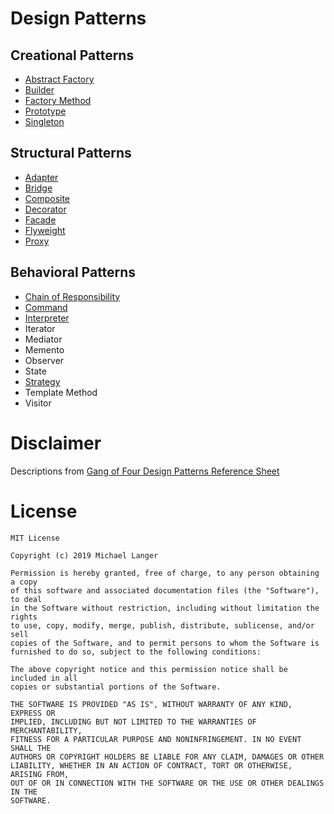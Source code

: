 # Design Patterns

## Creational Patterns
* [Abstract Factory](src/AbstractFactory.kt)
* [Builder](src/Builder.kt)
* [Factory Method](src/FactoryMethod.kt)
* [Prototype](src/Prototype.kt)
* [Singleton](src/Singleton.kt)

## Structural Patterns
* [Adapter](src/Adapter.kt)
* [Bridge](src/Bridge.kt)
* [Composite](src/Composite.kt)
* [Decorator](src/Decorator.kt)
* [Facade](src/Facade.kt)
* [Flyweight](src/Flyweight.kt)
* [Proxy](src/Proxy.kt)

## Behavioral Patterns
* [Chain of Responsibility](src/ChainOfResponsibility.kt)
* [Command](src/Command.kt)
* [Interpreter](src/Interpreter.kt)
* Iterator
* Mediator
* Memento
* Observer
* State
* [Strategy](src/Strategy.kt)
* Template Method
* Visitor

# Disclaimer
Descriptions from [Gang of Four Design Patterns Reference Sheet](http://www.blackwasp.co.uk/GangOfFour.aspx)

# License
```
MIT License

Copyright (c) 2019 Michael Langer

Permission is hereby granted, free of charge, to any person obtaining a copy
of this software and associated documentation files (the "Software"), to deal
in the Software without restriction, including without limitation the rights
to use, copy, modify, merge, publish, distribute, sublicense, and/or sell
copies of the Software, and to permit persons to whom the Software is
furnished to do so, subject to the following conditions:

The above copyright notice and this permission notice shall be included in all
copies or substantial portions of the Software.

THE SOFTWARE IS PROVIDED "AS IS", WITHOUT WARRANTY OF ANY KIND, EXPRESS OR
IMPLIED, INCLUDING BUT NOT LIMITED TO THE WARRANTIES OF MERCHANTABILITY,
FITNESS FOR A PARTICULAR PURPOSE AND NONINFRINGEMENT. IN NO EVENT SHALL THE
AUTHORS OR COPYRIGHT HOLDERS BE LIABLE FOR ANY CLAIM, DAMAGES OR OTHER
LIABILITY, WHETHER IN AN ACTION OF CONTRACT, TORT OR OTHERWISE, ARISING FROM,
OUT OF OR IN CONNECTION WITH THE SOFTWARE OR THE USE OR OTHER DEALINGS IN THE
SOFTWARE.
```
